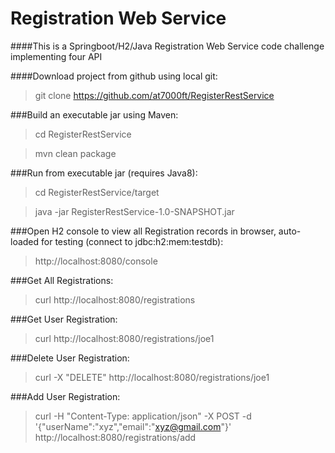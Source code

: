 # Registration Web Service
####This is a Springboot/H2/Java Registration Web Service code challenge implementing four API

####Download project from github using local git:
>git clone https://github.com/at7000ft/RegisterRestService

###Build an executable jar using Maven:
>cd RegisterRestService

>mvn clean package

###Run from executable jar (requires Java8):
>cd RegisterRestService/target

>java -jar RegisterRestService-1.0-SNAPSHOT.jar

###Open H2 console to view all Registration records in browser, auto-loaded for testing (connect to jdbc:h2:mem:testdb):
>http://localhost:8080/console

###Get All Registrations:
>curl http://localhost:8080/registrations

###Get User Registration:
>curl http://localhost:8080/registrations/joe1

###Delete User Registration:
>curl -X "DELETE" http://localhost:8080/registrations/joe1

###Add User Registration:
>curl -H "Content-Type: application/json" -X POST -d '{"userName":"xyz","email":"xyz@gmail.com"}' http://localhost:8080/registrations/add